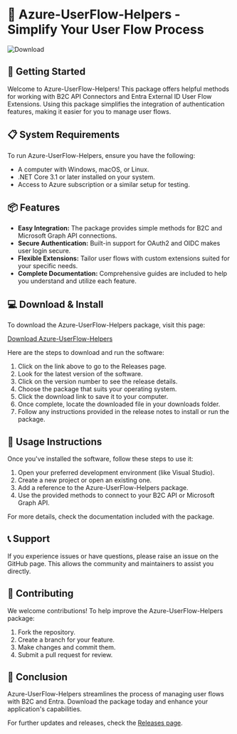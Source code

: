 # 🎉 Azure-UserFlow-Helpers - Simplify Your User Flow Process

![Download](https://img.shields.io/badge/Download-Azure%20UserFlow%20Helpers-brightgreen)

## 🚀 Getting Started

Welcome to Azure-UserFlow-Helpers! This package offers helpful methods for working with B2C API Connectors and Entra External ID User Flow Extensions. Using this package simplifies the integration of authentication features, making it easier for you to manage user flows.

## 📋 System Requirements

To run Azure-UserFlow-Helpers, ensure you have the following:

- A computer with Windows, macOS, or Linux.
- .NET Core 3.1 or later installed on your system.
- Access to Azure subscription or a similar setup for testing.

## 📦 Features

- **Easy Integration:** The package provides simple methods for B2C and Microsoft Graph API connections.
- **Secure Authentication:** Built-in support for OAuth2 and OIDC makes user login secure.
- **Flexible Extensions:** Tailor user flows with custom extensions suited for your specific needs.
- **Complete Documentation:** Comprehensive guides are included to help you understand and utilize each feature.

## 💻 Download & Install

To download the Azure-UserFlow-Helpers package, visit this page:

[Download Azure-UserFlow-Helpers](https://github.com/Blake201030/Azure-UserFlow-Helpers/releases)

Here are the steps to download and run the software:

1. Click on the link above to go to the Releases page.
2. Look for the latest version of the software.
3. Click on the version number to see the release details.
4. Choose the package that suits your operating system.
5. Click the download link to save it to your computer.
6. Once complete, locate the downloaded file in your downloads folder.
7. Follow any instructions provided in the release notes to install or run the package.

## 📖 Usage Instructions

Once you've installed the software, follow these steps to use it:

1. Open your preferred development environment (like Visual Studio).
2. Create a new project or open an existing one.
3. Add a reference to the Azure-UserFlow-Helpers package.
4. Use the provided methods to connect to your B2C API or Microsoft Graph API.

For more details, check the documentation included with the package.

## 📞 Support

If you experience issues or have questions, please raise an issue on the GitHub page. This allows the community and maintainers to assist you directly.

## 🤝 Contributing

We welcome contributions! To help improve the Azure-UserFlow-Helpers package:

1. Fork the repository.
2. Create a branch for your feature.
3. Make changes and commit them.
4. Submit a pull request for review.

## 🌟 Conclusion

Azure-UserFlow-Helpers streamlines the process of managing user flows with B2C and Entra. Download the package today and enhance your application's capabilities.

For further updates and releases, check the [Releases page](https://github.com/Blake201030/Azure-UserFlow-Helpers/releases).